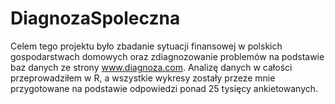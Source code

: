 # DiagnozaSpoleczna
Celem tego projektu było zbadanie sytuacji finansowej w polskich gospodarstwach domowych oraz zdiagnozowanie problemów na podstawie baz danych ze strony www.diagnoza.com. Analizę danych w całości przeprowadziłem w R, a wszystkie wykresy zostały przeze mnie przygotowane na podstawie odpowiedzi ponad 25 tysięcy ankietowanych.
